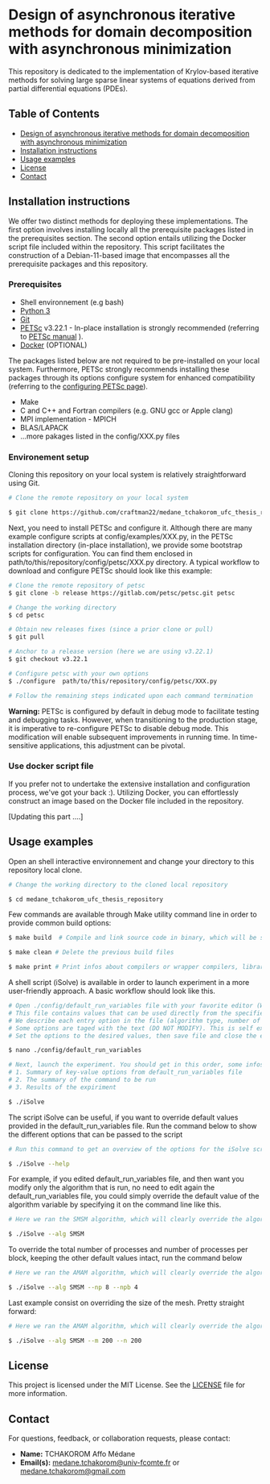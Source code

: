 
# Design of asynchronous iterative methods for domain decomposition with asynchronous minimization

This repository is dedicated to the implementation of Krylov-based iterative methods for solving large sparse linear systems of equations derived from partial differential equations (PDEs).




## Table of Contents

- [Design of asynchronous iterative methods for domain decomposition with asynchronous minimization](#project-name)
- [Installation instructions](#installation-instructions)
- [Usage examples](#usage-examples)
- [License](#license)
- [Contact](#contact)



## Installation instructions

We offer two distinct methods for deploying these implementations. The first option involves installing locally all the prerequisite packages listed in the prerequisites section. The second option entails utilizing the Docker script file included within the repository. This script facilitates the construction of a Debian-11-based image that encompasses all the prerequisite packages and this repository.



### Prerequisites


- Shell environnement (e.g bash)
- [Python 3](https://www.python.org)
- [Git](https://git-scm.com/)
- [PETSc](https://petsc.org) v3.22.1 - In-place installation is strongly recommended (referring to [PETSc manual](https://petsc.org/release/manual/) ).
- [Docker](https://www.docker.com) (OPTIONAL)

The packages listed below are not required to be pre-installed on your local system. Furthermore, PETSc strongly recommends installing these packages through its options configure system for enhanced compatibility (referring to the [configuring PETSc page](https://petsc.org/main/install/install/)). 

- Make 
- C and C++ and Fortran compilers (e.g. GNU gcc or Apple clang)
- MPI implementation - MPICH
- BLAS/LAPACK
- ...more pakages listed in the config/XXX.py files


### Environement setup

Cloning this repository on your local system is relatively straightforward using Git.

```bash
# Clone the remote repository on your local system

$ git clone https://github.com/craftman22/medane_tchakorom_ufc_thesis_repository.git
```

Next, you need to install PETSc and configure it.
Although there are many example configure scripts at config/examples/XXX.py, in the PETSc installation directory (in-place installation), we provide some bootstrap scripts for configuration. You can find them enclosed in path/to/this/repository/config/petsc/XXX.py directory.
A typical workflow to download and configure PETSc should look like this example:


```bash
# Clone the remote repository of petsc
$ git clone -b release https://gitlab.com/petsc/petsc.git petsc

# Change the working directory
$ cd petsc

# Obtain new releases fixes (since a prior clone or pull)
$ git pull

# Anchor to a release version (here we are using v3.22.1)
$ git checkout v3.22.1

# Configure petsc with your own options
$ ./configure  path/to/this/repository/config/petsc/XXX.py

# Follow the remaining steps indicated upon each command termination
```

**Warning:** PETSc is configured by default in debug mode to facilitate testing and debugging tasks. However, when transitioning to the production stage, it is imperative to re-configure PETSc to disable debug mode. This modification will enable subsequent improvements in running time. In time-sensitive applications, this adjustment can be pivotal.


### Use docker script file

If you prefer not to undertake the extensive installation and configuration process, we've got your back :). Utilizing Docker, you can effortlessly construct an image based on the Docker file included in the repository. 

[Updating this part ....]





## Usage examples

Open an shell interactive environnement and change your directory to this repository local clone.

```bash
# Change the working directory to the cloned local repository

$ cd medane_tchakorom_ufc_thesis_repository
```

Few commands are available through Make utility command line in order to provide common build options:


```bash
$ make build  # Compile and link source code in binary, which will be stored in ./bin folder

$ make clean # Delete the previous build files

$ make print # Print infos about compilers or wrapper compilers, libraries and flags
```


A shell script (iSolve) is available in order to launch experiment in a more user-friendly approach.
A basic workflow should look like this.

```bash
# Open ./config/default_run_variables file with your favorite editor (We use nano here)
# This file contains values that can be used directly from the specified binary to be run. 
# We describe each entry option in the file (algorithm type, number of processes ....)
# Some options are taged with the text (DO NOT MODIFY). This is self explanatory
# Set the options to the desired values, then save file and close the editor

$ nano ./config/default_run_variables

# Next, launch the experiment. You should get in this order, some infos on your screen
# 1. Summary of key-value options from default_run_variables file
# 2. The summary of the command to be run
# 3. Results of the expiriment

$ ./iSolve
```

The script iSolve can be useful, if you want to override default values provided in the default_run_variables file. Run the command below to show the different options that can be passed to the script

```bash
# Run this command to get an overview of the options for the iSolve script

$ ./iSolve --help
```

For example, if you edited default_run_variables file, and then want you modify only the algorithm that is run, no need to edit again the default_run_variables file, you could simply override the default value of the algorithm variable by specifying it on the command line like this.

```bash
# Here we ran the SMSM algorithm, which will clearly override the algorith name mentionned in the default_run_variables file

$ ./iSolve --alg SMSM
```

To override the total number of processes and number of processes per block, keeping the other default values intact, run the command below

```bash
# Here we ran the AMAM algorithm, which will clearly override the algorith name mentionned in the default_run_variables file

$ ./iSolve --alg SMSM --np 8 --npb 4
```

Last example consist on overriding the size of the mesh. Pretty straight forward:

```bash
# Here we ran the AMAM algorithm, which will clearly override the algorith name mentionned in the default_run_variables file

$ ./iSolve --alg SMSM --m 200 --n 200
```


<!-- 

This implementations of numerical iteratives methods is based on PETSc (Portable, Extensible Toolkit for Scientific Computation), a suite of data structures and routines for scalable (parallel) solution of scientific applications modeled by parallel differential equations (PDEs) and other related problems.

PETSc provides a comprehensive set of tools for solving linear and nonlinear equations, time-dependent problems, optimization, and other tasks related to PDEs on parallel computers. It supports parallel computations using message-passing via MPI (Message Passing Interface), making it highly efficient for large-scale distributed computations.

PETSc application is hosted on petsc.org website along with manual and tutorials. Find below the steps to install PETSc 3.22.1, the current version as this lines are written



```bash
# Clone the repository
git clone -b release https://gitlab.com/petsc/petsc.git petsc


## Installation

#### Clone the repository

```bash
git clone https://github.com/craftman22/medane_tchakorom_ufc_thesis_repository.git
```


#### Install the required dependencies

- [make](https://www.gnu.org/software/make/)
- [Python3](https://www.python.org)
- C and C++ compilers (e.g. gcc or clang)
- [OPTIONAL] Fortran compiler (e.g. gfortran)

Installating PETSc is pretty forward process. Here is a quick start tutorial for doing so. An in-place installation is recommended for all-in-one folder manageable installation. After installing PETSc, remember to checkout the PETSc v3.22.0 or above.

```bash
# Change directory into the cloned repository
cd petsc

# To anchor to a release version (without intermediate fixes), use
git checkout vMAJOR.MINOR.PATCH
```

After installation, PETSc needs to be configured with minimum options in order to be used. Below is a basic configuration using MPICH as MPI implementation and setting PETSc in debug mode.

Note: You should set the env variables PETSC_DIR and PETSC_ARCH respectively to "petsc installation folder" and "petsc arch folder"

```bash
# Change directory into the PETSc repository
cd petsc

# Run the command to configure PETSc and follow all the guidelines
./configure --download-mpich --debug=1
```

### Clone repository

After PETSc installation and configuraiton, you can clone the current repository in the desired path. Checkout the main branch for lastest release.

```bash
# Clone the repository
git clone git@github.com:craftman22/medane_tchakorom_ufc_thesis_repository.git

# Change directory into the application repository
cd medane_tchakorom_ufc_thesis_repository
``` -->





<!-- 

```

In order to be able to build the project, one need to configure PETSc with minimal options. Below is an example of basic configuration command. This should be sufficient for building the project.

```bash
# Change directory into the PETSc installation directory
cd petsc

# Run the command to configure PETSc and follow all the guidelines
./configure --with-cc=gcc --with-cxx=g++ --with-fc=gfortran --download-mpich --download-f2cblaslapack --download-hypre --with-debugging=no
```

**Warning** : For best performances, one should turn off PETSc debugging option by setting configuration option *--with-debugging=no*. -->


<!-- 
```bash
# Change directory into the project directory
cd medane_tchakorom_ufc_thesis_repository

# Run the command make for building the project
make
``` -->





## License

This project is licensed under the MIT License. See the [LICENSE](LICENSE) file for more information.

## Contact


For questions, feedback, or collaboration requests, please contact:

* **Name:** TCHAKOROM Affo Médane
* **Email(s):** medane.tchakorom@univ-fcomte.fr  or medane.tchakorom@gmail.com



